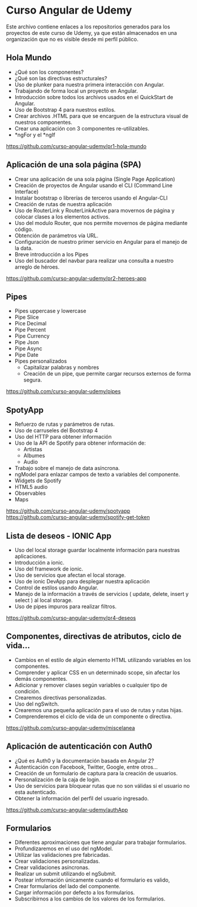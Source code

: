 # Curso Angular de Udemy
Este archivo contiene enlaces a los repositorios generados para los proyectos de este curso de Udemy, ya que están almacenados en una organización que no es visible desde mi perfil público.

## Hola Mundo
- ¿Qué son los componentes?
- ¿Qué son las directivas estructurales?
- Uso de plunker para nuestra primera interacción con Angular.
- Trabajando de forma local un proyecto en Angular.
- Introducción sobre todos los archivos usados en el QuickStart de Angular.
- Uso de Bootstrap 4 para nuestros estilos.
- Crear archivos .HTML para que se encarguen de la estructura visual de nuestros componentes.
- Crear una aplicación con 3 componentes re-utilizables.
- *ngFor y el *ngIf

https://github.com/curso-angular-udemy/pr1-hola-mundo

## Aplicación de una sola página (SPA)
- Crear una aplicación de una sola página (Single Page Application)
- Creación de proyectos de Angular usando el CLI (Command Line Interface)
- Instalar bootstrap o librerías de terceros usando el Angular-CLI
- Creación de rutas de nuestra aplicación
- Uso de RouterLink y RouterLinkActive para movernos de página y colocar clases a los elementos activos.
- Uso del modulo Router, que nos permite movernos de página mediante código.
- Obtención de parámetros vía URL.
- Configuración de nuestro primer servicio en Angular para el manejo de la data.
- Breve introducción a los Pipes 
- Uso del buscador del navbar para realizar una consulta a nuestro arreglo de héroes.

https://github.com/curso-angular-udemy/pr2-heroes-app

## Pipes

- Pipes uppercase y lowercase
- Pipe Slice
- Pice Decimal
- Pipe Percent
- Pipe Currency
- Pipe Json
- Pipe Async
- Pipe Date
- Pipes personalizados
  - Capitalizar palabras y nombres
  - Creación de un pipe, que permite cargar recursos externos de forma segura.

https://github.com/curso-angular-udemy/pipes

## SpotyApp

- Refuerzo de rutas y parámetros de rutas.
- Uso de carruseles del Bootstrap 4
- Uso del HTTP para obtener información
- Uso de la API de Spotify para obtener información de:
  - Artistas
  - Albumes
  - Audio
- Trabajo sobre el manejo de data asíncrona.
- ngModel para enlazar campos de texto a variables del componente.
- Widgets de Spotify
- HTML5 audio
- Observables
- Maps

https://github.com/curso-angular-udemy/spotyapp
https://github.com/curso-angular-udemy/spotify-get-token

## Lista de deseos - IONIC App

- Uso del local storage guardar localmente información para nuestras aplicaciones.
- Introducción a ionic.
- Uso del framework de ionic.
- Uso de servicios que afectan el local storage.
- Uso de ionic DevApp para desplegar nuestra aplicación
- Control de estilos usando Angular.
- Manejo de la información a través de servicios ( update, delete, insert y select ) al local storage.
- Uso de pipes impuros para realizar filtros.

https://github.com/curso-angular-udemy/pr4-deseos

## Componentes, directivas de atributos, ciclo de vida...

- Cambios en el estilo de algún elemento HTML utilizando variables en los componentes.
- Comprender y aplicar CSS en un determinado scope, sin afectar los demás componentes. 
- Adicionar y remover clases según variables o cualquier tipo de condición.
- Crearemos directivas personalizadas.
- Uso del ngSwitch.
- Crearemos una pequeña aplicación para el uso de rutas y rutas hijas.
- Comprenderemos el ciclo de vida de un componente o directiva.

https://github.com/curso-angular-udemy/miscelanea

## Aplicación de autenticación con Auth0

- ¿Qué es Auth0 y la documentación basada en Angular 2?
- Autenticación con Facebook, Twitter, Google, entre otros...
- Creación de un formulario de captura para la creación de usuarios.
- Personalización de la caja de login.
- Uso de servicios para bloquear rutas que no son válidas si el usuario no esta autenticado.
- Obtener la información del perfil del usuario ingresado.

https://github.com/curso-angular-udemy/authApp

## Formularios

- Diferentes aproximaciones que tiene angular para trabajar formularios.
- Profundizaremos en el uso del ngModel.
- Utilizar las validaciones pre fabricadas.
- Crear validaciones personalizadas.
- Crear validaciones asíncronas.
- Realizar un submit utilizando el ngSubmit.
- Postear información únicamente cuando el formulario es valido,
- Crear formularios del lado del componente.
- Cargar información por defecto a los formularios.
- Subscribirnos a los cambios de los valores de los formularios.
